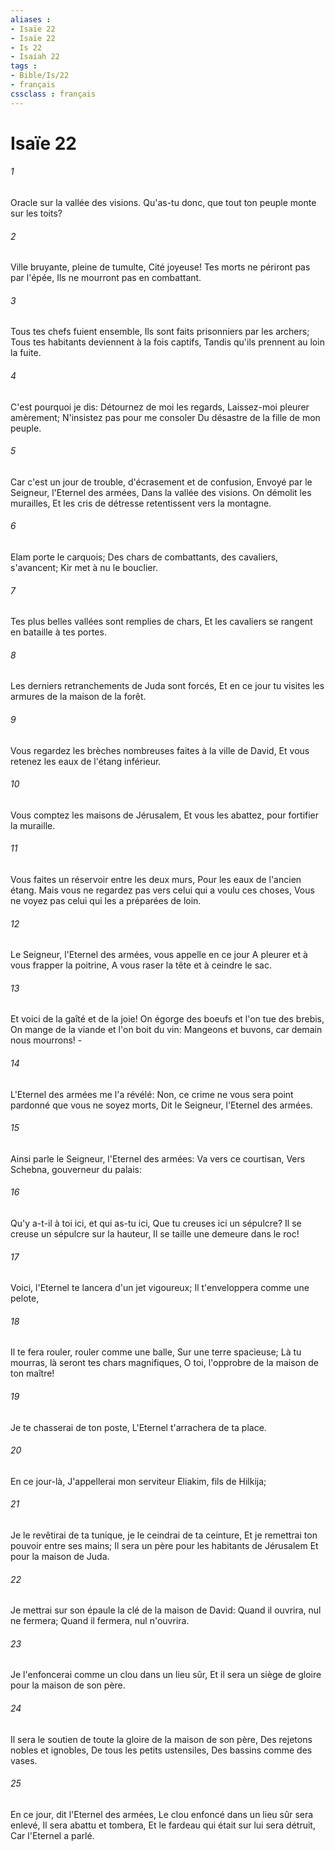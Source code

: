 ```yaml
---
aliases : 
- Isaïe 22
- Isaïe 22
- Is 22
- Isaiah 22
tags : 
- Bible/Is/22
- français
cssclass : français
---
```


# Isaïe 22

###### 1
Oracle sur la vallée des visions. Qu'as-tu donc, que tout ton peuple monte sur les toits?
###### 2
Ville bruyante, pleine de tumulte, Cité joyeuse! Tes morts ne périront pas par l'épée, Ils ne mourront pas en combattant.
###### 3
Tous tes chefs fuient ensemble, Ils sont faits prisonniers par les archers; Tous tes habitants deviennent à la fois captifs, Tandis qu'ils prennent au loin la fuite.
###### 4
C'est pourquoi je dis: Détournez de moi les regards, Laissez-moi pleurer amèrement; N'insistez pas pour me consoler Du désastre de la fille de mon peuple.
###### 5
Car c'est un jour de trouble, d'écrasement et de confusion, Envoyé par le Seigneur, l'Eternel des armées, Dans la vallée des visions. On démolit les murailles, Et les cris de détresse retentissent vers la montagne.
###### 6
Elam porte le carquois; Des chars de combattants, des cavaliers, s'avancent; Kir met à nu le bouclier.
###### 7
Tes plus belles vallées sont remplies de chars, Et les cavaliers se rangent en bataille à tes portes.
###### 8
Les derniers retranchements de Juda sont forcés, Et en ce jour tu visites les armures de la maison de la forêt.
###### 9
Vous regardez les brèches nombreuses faites à la ville de David, Et vous retenez les eaux de l'étang inférieur.
###### 10
Vous comptez les maisons de Jérusalem, Et vous les abattez, pour fortifier la muraille.
###### 11
Vous faites un réservoir entre les deux murs, Pour les eaux de l'ancien étang. Mais vous ne regardez pas vers celui qui a voulu ces choses, Vous ne voyez pas celui qui les a préparées de loin.
###### 12
Le Seigneur, l'Eternel des armées, vous appelle en ce jour A pleurer et à vous frapper la poitrine, A vous raser la tête et à ceindre le sac.
###### 13
Et voici de la gaîté et de la joie! On égorge des boeufs et l'on tue des brebis, On mange de la viande et l'on boit du vin: Mangeons et buvons, car demain nous mourrons! -
###### 14
L'Eternel des armées me l'a révélé: Non, ce crime ne vous sera point pardonné que vous ne soyez morts, Dit le Seigneur, l'Eternel des armées.
###### 15
Ainsi parle le Seigneur, l'Eternel des armées: Va vers ce courtisan, Vers Schebna, gouverneur du palais:
###### 16
Qu'y a-t-il à toi ici, et qui as-tu ici, Que tu creuses ici un sépulcre? Il se creuse un sépulcre sur la hauteur, Il se taille une demeure dans le roc!
###### 17
Voici, l'Eternel te lancera d'un jet vigoureux; Il t'enveloppera comme une pelote,
###### 18
Il te fera rouler, rouler comme une balle, Sur une terre spacieuse; Là tu mourras, là seront tes chars magnifiques, O toi, l'opprobre de la maison de ton maître!
###### 19
Je te chasserai de ton poste, L'Eternel t'arrachera de ta place.
###### 20
En ce jour-là, J'appellerai mon serviteur Eliakim, fils de Hilkija;
###### 21
Je le revêtirai de ta tunique, je le ceindrai de ta ceinture, Et je remettrai ton pouvoir entre ses mains; Il sera un père pour les habitants de Jérusalem Et pour la maison de Juda.
###### 22
Je mettrai sur son épaule la clé de la maison de David: Quand il ouvrira, nul ne fermera; Quand il fermera, nul n'ouvrira.
###### 23
Je l'enfoncerai comme un clou dans un lieu sûr, Et il sera un siège de gloire pour la maison de son père.
###### 24
Il sera le soutien de toute la gloire de la maison de son père, Des rejetons nobles et ignobles, De tous les petits ustensiles, Des bassins comme des vases.
###### 25
En ce jour, dit l'Eternel des armées, Le clou enfoncé dans un lieu sûr sera enlevé, Il sera abattu et tombera, Et le fardeau qui était sur lui sera détruit, Car l'Eternel a parlé.
